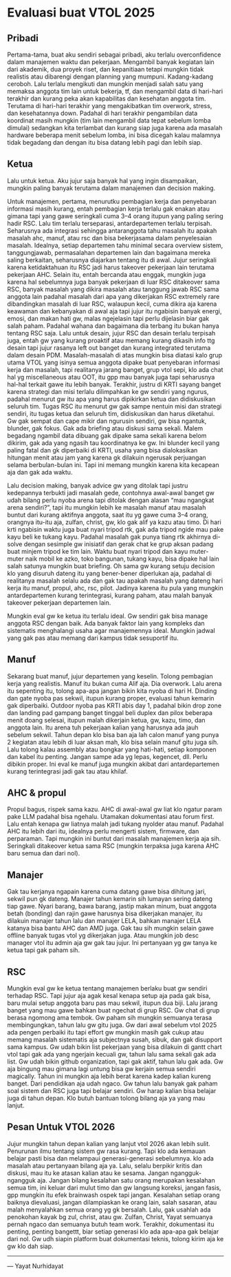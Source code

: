# Evaluasi buat VTOL 2025
## Pribadi
Pertama-tama, buat aku sendiri sebagai pribadi, aku terlalu overconfidence dalam manajemen waktu dan pekerjaan. Mengambil banyak kegiatan lain dari akademik, dua proyek riset, dan kepanitiaan tetapi mungkin tidak realistis atau dibarengi dengan planning yang mumpuni. Kadang-kadang ceroboh.  Lalu terlalu mengikuti dan mungkin menjadi salah satu yang memaksa anggota tim lain untuk bekerja, tf, dan mengambil data di hari-hari terakhir dan kurang peka akan kapabilitas dan kesehatan anggota tim. Terutama di hari-hari terakhir yang mengakibatkan tim overwork, stress, dan kesehatannya down. Padahal di hari terakhir pengambilan data koordinat masih mungkin (tim lain mengambil data tepat sebelum lomba dimulai) sedangkan kita terlambat dan kurang siap juga karena ada masalah hardware beberapa menit sebelum lomba, ini bisa dicegah kalau malamnya tidak begadang dan dengan itu bisa datang lebih pagi dan lebih siap. 

## Ketua
Lalu untuk ketua. Aku jujur saja banyak hal yang ingin disampaikan, mungkin paling banyak terutama dalam manajemen dan decision making. 

Untuk manajemen, pertama, menurutku pembagian kerja dan penyebaran informasi masih kurang, entah pembagian kerja terlalu gak enakan atau gimana tapi yang gawe seringkali cuma 3–4 orang itupun yang paling sering hadir RSC. Lalu tim terlalu terseparasi, antardepartemen terlalu terpisah. Seharusnya ada integrasi sehingga antaranggota tahu masalah itu apakah masalah ahc, manuf, atau rsc dan bisa bekerjasama dalam penyelesaian masalah. Idealnya, setiap departemen tahu minimal secara overview sistem, tanggungjawab, permasalahan departemen lain dan bagaimana mereka saling berkaitan, seharusnya diajarkan tentang itu di awal. Jujur seringkali karena ketidaktahuan itu RSC jadi harus takeover pekerjaan lain terutama pekerjaan AHC. Selain itu, entah bercanda atau enggak, mungkin juga karena hal sebelumnya juga banyak pekerjaan di luar RSC ditakeover sama RSC, banyak masalah yang dikira masalah atau tanggung jawab RSC sama anggota lain padahal masalah dari apa yang dikerjakan RSC extremely rare dibandingkan masalah di luar RSC, walaupun kecil, cuma dikira aja karena keawaman dan kebanyakan di awal aja tapi jujur itu ngabisin banyak energi, emosi, dan makan hati gw, malas ngejelasin tapi perlu dijelasin biar gak salah paham. Padahal wahana dan bagaimana dia terbang itu bukan hanya tentang RSC saja. Lalu untuk desain, jujur RSC dan desain terlalu terpisah juga, entah gw yang kurang proaktif atau memang kurang dikasih info ttg desain tapi jujur rasanya left out banget dan kurang integrated terutama dalam desain PDM. Masalah-masalah di atas mungkin bisa diatasi kalo grup utama VTOL yang isinya semua anggota dipake buat penyebaran informasi kerja dan masalah, tapi realitanya jarang banget, grup vtol sepi, klo ada chat hal yg miscellaneous atau OOT, itu gpp mau banyak juga tapi seharusnya hal-hal terkait gawe itu lebih banyak. Terakhir, justru di KRTI sayang banget karena strategi dan misi terlalu dilimpahkan ke gw sendiri yang ngurus, padahal menurut gw itu apa yang harus dipikirkan ketua dan didiskusikan seluruh tim. Tugas RSC itu menurut gw gak sampe nentuin misi dan strategi sendiri, itu tugas ketua dan seluruh tim, didiskusikan dan harus diketahui. Gw gak sempat dan cape mikir dan ngurusin sendiri, gw bisa ngantuk, blunder, gak fokus. Gak ada briefing atau diskusi sama sekali. Malem begadang ngambil data dibuang gak dipake sama sekali karena belom dikirim, gak ada yang ngasih tau koordinatnya ke gw. Ini blunder kecil yang paling fatal dan gk diperbaiki di KRTI, usaha yang bisa dialokasikan hitungan menit atau jam yang karena gk dilakuin ngerusak perjuangan selama berbulan-bulan ini. Tapi ini memang mungkin karena kita kecapean aja dan gak ada waktu. 

Lalu decision making, banyak advice gw yang ditolak tapi justru kedepannya terbukti jadi masalah gede, contohnya awal-awal banget gw udah bilang perlu nyoba arena tapi ditolak dengan alasan “mau ngangkat arena sendiri?”, tapi itu mungkin lebih ke masalah manuf atau masalah buntut dari kurang aktifnya anggota, saat itu yg gawe cuma 3–4 orang, orangnya itu-itu aja, zulfan, christ, gw, klo gak alif ya kazu atau timo. Di hari krti ngabisin waktu juga buat nyari tripod rtk, gak ada tripod ngide mau pake kayu beli ke tukang kayu. Padahal masalah gak punya tiang rtk akhirnya di-solve dengan sesimple gw inisiatif dan gerak chat ke grup aksan padang buat minjem tripod ke tim lain. Waktu buat nyari tripod dan kayu muter-muter naik mobil ke azko, toko bangunan, tukang kayu, bisa dipake hal lain salah satunya mungkin buat briefing. Oh sama gw kurang setuju decision klo yang disuruh dateng itu yang bener-bener diperlukan aja, padahal di realitanya masalah selalu ada dan gak tau apakah masalah yang dateng hari kerja itu manuf, propul, ahc, rsc, pilot. Jadinya karena itu pula yang mungkin antardepartemen kurang terintegrasi, kurang paham, atau malah banyak takeover pekerjaan departemen lain.

Mungkin eval gw ke ketua itu terlalu ideal. Gw sendiri gak bisa manage anggota RSC dengan baik. Ada banyak faktor lain yang kompleks dan sistematis menghalangi usaha agar manajemennya ideal. Mungkin jadwal yang gak pas atau memang dari kampus tidak sesuportif itu.

## Manuf
Sekarang buat manuf, jujur departemen yang keselin. Tolong pembagian kerja yang realistis. Manuf itu bukan cuma Alif aja. Dia overwork. Lalu arena itu sepenting itu, tolong apa-apa jangan bikin kita nyoba di hari H. Dinding dan gate nyoba pas sekwil, itupun kurang proper, evaluasi tahun kemarin gak diperbaiki. Outdoor nyoba pas KRTI abis day 1, padahal bikin drop zone dan landing pad gampang banget tinggal beli duplex dan pilox beberapa menit doang selesai, itupun malah dikerjain ketua, gw, kazu, timo, dan anggota lain. Itu arena tuh pekerjaan kalian yang harusnya ada jauh sebelum sekwil. Tahun depan klo bisa ban aja lah calon manuf yang punya 2 kegiatan atau lebih di luar aksan mah, klo bisa selain manuf gitu juga sih. Lalu tolong kalau assembly atau bongkar yang hati-hati, setiap komponen dan kabel itu penting. Jangan sampe ada yg lepas, kegencet, dll. Perlu dibikin proper. Ini eval ke manuf juga mungkin akibat dari antardepartemen kurang terintegrasi jadi gak tau atau khilaf.

## AHC & propul
Propul bagus, rispek sama kazu. AHC di awal-awal gw liat klo ngatur param pake LLM padahal bisa ngehalu. Utamakan dokumentasi atau forum first. Lalu entah kenapa gw liatnya malah jadi tukang nyolder atau manuf. Padahal AHC itu lebih dari itu, idealnya perlu mengerti sistem, firmware, dan perparaman. Tapi mungkin ini buntut dari masalah manajemen kerja aja sih. Seringkali ditakeover ketua sama RSC (mungkin terpaksa juga karena AHC baru semua dan dari nol).

## Manajer
Gak tau kerjanya ngapain karena cuma datang gawe bisa dihitung jari, sekwil pun gk dateng. Manajer tahun kemarin sih lumayan sering dateng tiap gawe. Nyari barang, bawa barang, jastip makan minum, buat anggota betah (bonding) dan rajin gawe harusnya bisa dikerjakan manajer, itu dilakuin manajer tahun lalu dan manajer LELA, bahkan manajer LELA katanya bisa bantu AHC dan AMD juga. Gak tau sih mungkin selain gawe offline banyak tugas vtol yg dikerjakan juga. Atau mungkin job desc manager vtol itu admin aja gw gak tau jujur. Ini pertanyaan yg gw tanya ke ketua tapi gak paham sih.

## RSC
Mungkin eval gw ke ketua tentang manajemen berlaku buat gw sendiri terhadap RSC. Tapi jujur aja agak kesal kenapa setup aja pada gak bisa, baru mulai setup anggota baru pas mau sekwil, itupun dua biji. Lalu jarang banget yang mau gawe bahkan buat ngechat di grup RSC. Gw chat di grup berasa ngomong ama tembok. Gw paham sih mungkin semuanya terasa membingungkan, tahun lalu gw gitu juga. Gw dari awal sebelum vtol 2025 ada pengen perbaiki itu tapi effort gw mungkin masih gak cukup atau memang masalah sistematis aja subjectnya susah, sibuk, dan gak disupport sama kampus. Gw udah bikin list pekerjaan yang bisa dilakuin di gantt chart vtol tapi gak ada yang ngerjain kecuali gw, tahun lalu sama sekali gak ada list. Gw udah bikin github organization, tapi gak aktif, tahun lalu gak ada. Gw aja bingung mau gimana lagi untung bisa gw kerjain semua sendiri magically. Tahun ini mungkin aja lebih berat karena kadep kalian kureng banget. Dari pendidikan aja udah ngaco. Gw tahun lalu banyak gak paham soal sistem dan RSC juga tapi belajar sendiri. Gw harap kalian bisa belajar juga di tahun depan. Klo butuh bantuan tolong bilang aja ya yang mau lanjut. 


## Pesan Untuk VTOL 2026
Jujur mungkin tahun depan kalian yang lanjut vtol 2026 akan lebih sulit. Penurunan ilmu tentang sistem gw rasa kurang. Tapi klo ada kemauan belajar pasti bisa dan melampaui generasi-generasi sebelumnya. klo ada masalah atau pertanyaan bilang aja ya. Lalu, selalu berpikir kritis dan diskusi, mau itu ke atasan kalian atau ke sesama. Jangan ngangguk-ngangguk aja. Jangan bilang kesalahan satu orang merupakan kesalahan semua tim, ini keluar dari mulut timo dan gw langsung koreksi, jangan fasis, gpp mungkin itu efek brainwash ospek tapi jangan. Kesalahan setiap orang baiknya dievaluasi, jangan dilampiaskan ke orang lain, salah sasaran, atau malah menyalahkan semua orang yg gk bersalah. Lalu, gak usahlah ada penokohan kayak bg zul, christ, atau gw. Zulfan, Christ, Yayat semuanya pernah ngaco dan semuanya butuh team work. Terakhir, dokumentasi itu penting, penting bangettt, biar setiap generasi klo ada apa-apa gak belajar dari nol. Gw udh siapin platform buat dokumentasi teknis, tolong kirim aja ke gw klo dah siap.

---
— Yayat Nurhidayat
